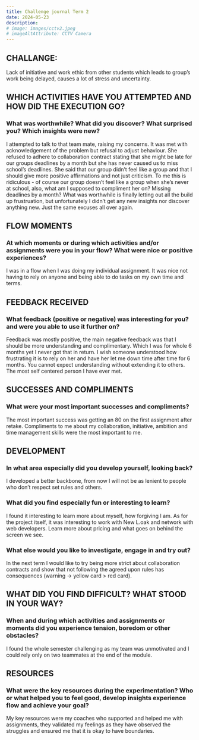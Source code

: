```yaml
---
title: Challenge journal Term 2
date: 2024-05-23
description:
# image: images/cctv2.jpeg
# imageAltAttribute: CCTV Camera
---
```


## CHALLANGE: 
Lack of initiative and work ethic from other students which leads to group’s work being delayed, causes a lot of stress and uncertainty.

## WHICH ACTIVITIES HAVE YOU ATTEMPTED AND HOW DID THE EXECUTION GO? 
### What was worthwhile? What did you discover? What surprised you? Which insights were new?
I attempted to talk to that team mate, raising my concerns. It was met with acknowledgement of the problem but refusal to adjust behaviour. She refused to adhere to collaboration contract stating that she might be late for our groups deadlines by a month but she has never caused us to miss school’s deadlines. She said that our group didn’t feel like a group and that I should give more positive affirmations and not just criticism. To me this is ridiculous - of course our group doesn’t feel like a group when she’s never at school, also, what am I supposed to compliment her on? Missing deadlines by a month? What was worthwhile is finally letting out all the build up frustruation, but unfortunately I didn’t get any new insights nor discover anything new. Just the same excuses all over again.

## FLOW MOMENTS
### At which moments or during which activities and/or assignments were you in your flow? What were nice or positive experiences?
I was in a flow when I was doing my individual assignment. It was nice not having to rely on anyone and being able to do tasks on my own time and terms.

## FEEDBACK RECEIVED
### What feedback (positive or negative) was interesting for you? and were you able to use it further on?
Feedback was mostly positive, the main negative feedback was that I should be more understanding and complimentary. Which I was for whole 6 months yet I never got that in return. I wish someone understood how frustrating it is to rely on her and have her let me down time after time for 6 months. You cannot expect understanding without extending it to others. The most self centered person I have ever met. 

## SUCCESSES AND COMPLIMENTS
### What were your most important successes and compliments?
The most important success was getting an 80 on the first assignment after retake. Compliments to me about my collaboration, initiative, ambition and time management skills were the most important to me.

## DEVELOPMENT
### In what area especially did you develop yourself, looking back?
I developed a better backbone, from now I will not be as lenient to people who don’t respect set rules and others. 

### What did you find especially fun or interesting to learn?
I found it interesting to learn more about myself, how forgiving I am. As for the project itself, it was interesting to work with New L.oak and network with web developers. Learn more about pricing and what goes on behind the screen we see.

### What else would you like to investigate, engage in and try out?
In the next term I would like to try being more strict about collaboration contracts and show that not following the agreed upon rules has consequences (warning -> yellow card > red card). 

## WHAT DID YOU FIND DIFFICULT? WHAT STOOD IN YOUR WAY?
### When and during which activities and assignments or moments did you experience tension, boredom or other obstacles?
I found the whole semester challenging as my team was unmotivated and I could rely only on two teammates at the end of the module. 

## RESOURCES
### What were the key resources during the experimentation? Who or what helped you to feel good, develop insights experience flow and achieve your goal?
My key resources were my coaches who supported and helped me with assignments, they validated my feelings as they have observed the struggles and ensured me that it is okay to have boundaries.

